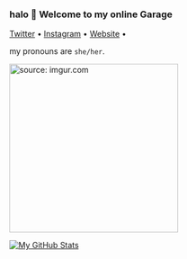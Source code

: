 ### halo 👋 Welcome to my online Garage


<p align="left">
  <a href="https://twitter.com/sur_dev12">Twitter</a> •
  <a href="https://instagram.com/suraaga.devraj">Instagram</a> • 
  <a href="https://suraaga.github.io">Website</a> •
</p>
  
 my pronouns are `she/her`.

<a href="https://imgur.com/JkxyQes"><img src="https://i.imgur.com/JkxyQes.jpg" width="300" title="source: imgur.com" /></a>





 [![My GitHub Stats](https://github-readme-stats.vercel.app/api?username=Suraaga)](https://github.com/Suraaga) 


